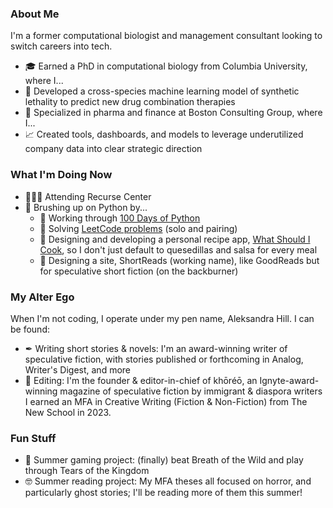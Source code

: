 ### About Me
I'm a former computational biologist and management consultant looking to switch careers into tech. 
* 🎓 Earned a PhD in computational biology from Columbia University, where I...
* 🔗 Developed a cross-species machine learning model of synthetic lethality to predict new drug combination therapies
* 💊 Specialized in pharma and finance at Boston Consulting Group, where I...
* 📈 Created tools, dashboards, and models to leverage underutilized company data into clear strategic direction

### What I'm Doing Now
* 👩🏼‍💻 Attending Recurse Center
* 🐍 Brushing up on Python by...
  * 💯 Working through [100 Days of Python](https://www.udemy.com/course/100-days-of-code/)
  * 🧩 Solving [LeetCode problems](https://github.com/tainari/leetcode) (solo and pairing)
  * 🍱 Designing and developing a personal recipe app, [What Should I Cook](https://github.com/tainari/whattocook), so I don't just default to quesedillas and salsa for every meal
  * 📖 Designing a site, ShortReads (working name), like GoodReads but for speculative short fiction (on the backburner)

### My Alter Ego
When I'm not coding, I operate under my pen name, Aleksandra Hill. I can be found:
* ✒ Writing short stories & novels: I'm an award-winning writer of speculative fiction, with stories published or forthcoming in Analog, Writer's Digest, and more
* 🌻 Editing: I'm the founder & editor-in-chief of khōréō, an Ignyte-award-winning magazine of speculative fiction by immigrant & diaspora writers
I earned an MFA in Creative Writing (Fiction & Non-Fiction) from The New School in 2023.

### Fun Stuff
* 👾 Summer gaming project: (finally) beat Breath of the Wild and play through Tears of the Kingdom
* 🤓 Summer reading project: My MFA theses all focused on horror, and particularly ghost stories; I'll be reading more of them this summer!
<!--
**tainari/tainari** is a ✨ _special_ ✨ repository because its `README.md` (this file) appears on your GitHub profile.

Here are some ideas to get you started:

- 🔭 I’m currently working on ...
- 🌱 I’m currently learning ...
- 👯 I’m looking to collaborate on ...
- 🤔 I’m looking for help with ...
- 💬 Ask me about ...
- 📫 How to reach me: ...
- 😄 Pronouns: ...
- ⚡ Fun fact: ...
-->
